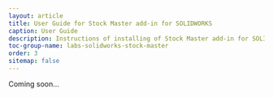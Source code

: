```yaml
---
layout: article
title: User Guide for Stock Master add-in for SOLIDWORKS
caption: User Guide
description: Instructions of installing of Stock Master add-in for SOLIDWORKS
toc-group-name: labs-solidworks-stock-master
order: 3
sitemap: false
---
```

Coming soon...